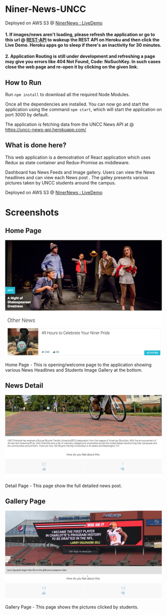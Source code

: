 # Niner-News-UNCC

Deployed on AWS S3 @ [NinerNews : LiveDemo](http://ninernews.s3-website-us-east-1.amazonaws.com)


#### 1. If images/news aren't loading, please refresh the application or go to this url @ [REST-API](https://uncc-news-api.herokuapp.com/)  to wakeup the REST API on Heroku and then click the Live Demo. Heroku apps go to sleep if there's an inactivity for 30 minutes.


#### 2. Application Routing is still under development and refreshing a page may give you errors like 404 Not Found, Code: NoSuchKey. In such cases close the web page and re-open it by clicking on the given link.


## How to Run

Run `npm install` to download all the required Node Modules.

Once all the dependencies are installed. You can now go and start the application using the command `npm start`, which will start the application on port 3000 by default.

The application is fetching data from the UNCC News API at  @ https://uncc-news-api.herokuapp.com/

## What is done here?

This web application is a demostration of React application which uses Redux as state container and Redux-Promise as middleware.

Dashboard has News Feeds and Image gallery. Users can view the News headlines and can view each News post . The galley presents various pictures taken by UNCC students around the campus.

Deployed on AWS S3 @ [NinerNews : LiveDemo](http://ninernews.s3-website-us-east-1.amazonaws.com)


# Screenshots

## Home Page
![alt text](screenshots/HomePage.png "Home Page -  This is opening/welcome page to the application")

Home Page -  This is opening/welcome page to the application showing various News Headlines and Students Image Gallery at the bottom.

## News Detail
![alt text](screenshots/NewsDetail.png "News Detail Page -  This page is rendered when user clicks of a headline. This gives more detail abouth the news posted")

Detail Page -  This page show the full detailed news post.

## Gallery Page
![alt text](screenshots/Gallery.png "Home Page -  This page shows various pictures clicked by UNCC students around the campus")

Gallery Page -  This page shows the pictures clicked by students.

